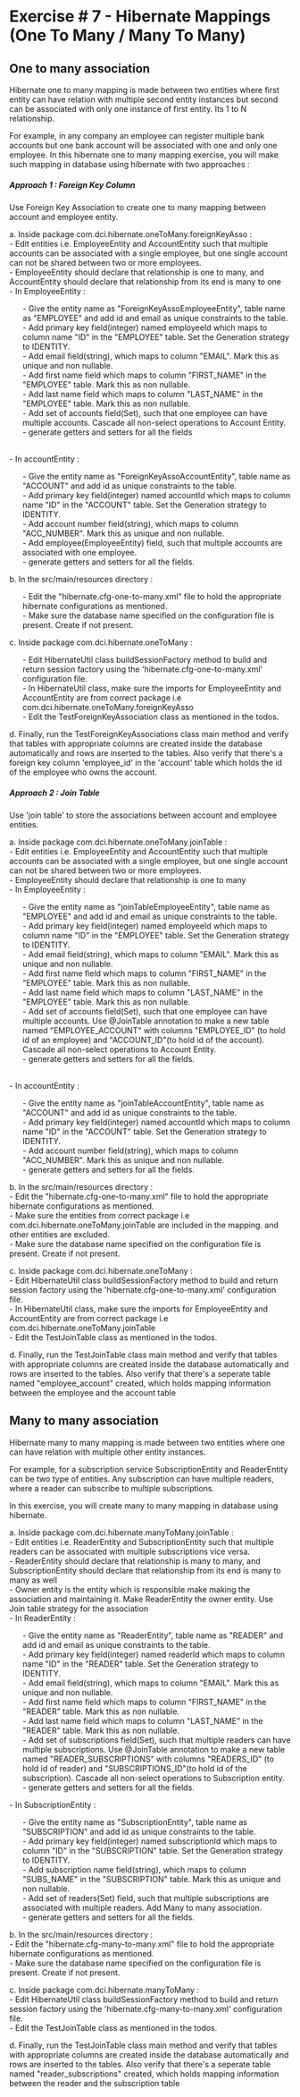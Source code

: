 # Exercise # 7  - Hibernate Mappings (One To Many / Many To Many)

## One to many association

Hibernate one to many mapping is made between two entities where first entity can have relation with multiple second entity instances but second can be associated with only one instance of first entity. Its 1 to N relationship.

For example, in any company an employee can register multiple bank accounts but one bank account will be associated with one and only one employee. In this hibernate one to many mapping exercise, you will make such mapping in database using hibernate with two approaches :

##### Approach 1 : Foreign Key Column

Use Foreign Key Association to create one to many mapping between account and employee entity.

a. Inside package com.dci.hibernate.oneToMany.foreignKeyAsso :  
		- Edit entities i.e. EmployeeEntity and AccountEntity such that multiple accounts can be associated with a single employee, but one single account can not be shared between two or more employees.  
		- EmployeeEntity should declare that relationship is one to many, and AccountEntity should declare that relationship from its end is many to one  
		- In EmployeeEntity :<ol>
				- Give the entity name as "ForeignKeyAssoEmployeeEntity", table name as "EMPLOYEE" and add id and email as unique constraints to the table.  
				- Add primary key field(integer) named employeeId which maps to column name "ID" in the "EMPLOYEE" table. Set the Generation strategy to IDENTITY.  
				- Add email field(string), which maps to column "EMAIL". Mark this as unique and non nullable.  
				- Add first name field which maps to column "FIRST_NAME" in the "EMPLOYEE" table. Mark this as non nullable.  
				- Add last name field which maps to column "LAST_NAME" in the "EMPLOYEE" table. Mark this as non nullable.  
				- Add set of accounts field(Set<AccountEntity>), such that one employee can have multiple accounts. Cascade all non-select operations to Account Entity.  
				- generate getters and setters for all the fields
    </ol>    
		- In accountEntity :<ol>
				- Give the entity name as "ForeignKeyAssoAccountEntity", table name as "ACCOUNT" and add id as unique constraints to the table.  
				- Add primary key field(integer) named accountId which maps to column name "ID" in the "ACCOUNT" table. Set the Generation strategy to IDENTITY.  
				- Add account number field(string), which maps to column "ACC_NUMBER". Mark this as unique and non nullable.  
				- Add employee(EmployeeEntity) field, such that multiple accounts are associated with one employee.  
				- generate getters and setters for all the fields.
        </ol>


b. In the src/main/resources directory :<ol>
				- Edit the "hibernate.cfg-one-to-many.xml" file to hold the appropriate hibernate configurations as mentioned.  
				- Make sure the database name specified on the configuration file is present. Create if not present.  
        </ol>


c. Inside package com.dci.hibernate.oneToMany :<ol>
		- Edit HibernateUtil class buildSessionFactory method to build and return session factory using the 'hibernate.cfg-one-to-many.xml' configuration file.  
		- In HibernateUtil class, make sure the imports for EmployeeEntity and AccountEntity are from correct package i.e com.dci.hibernate.oneToMany.foreignKeyAsso  
		- Edit the TestForeignKeyAssociation class as mentioned in the todos.
    </ol>

d. Finally, run the TestForeignKeyAssociations class main method and verify that tables with appropriate columns are created inside the database automatically and rows are inserted to the tables. Also verify that there's a foreign key column 'employee_id' in the 'account' table which holds the id of the employee who owns the account.


##### Approach 2 : Join Table

Use 'join table' to store the associations between account and employee entities.

a. Inside package com.dci.hibernate.oneToMany.joinTable :  
		- Edit entities i.e. EmployeeEntity and AccountEntity such that multiple accounts can be associated with a single employee, but one single account can not be shared between two or more employees.  
		- EmployeeEntity should declare that relationship is one to many  
		- In EmployeeEntity :<ol>
				- Give the entity name as "joinTableEmployeeEntity", table name as "EMPLOYEE" and add id and email as unique constraints to the table.  
				- Add primary key field(integer) named employeeId which maps to column name "ID" in the "EMPLOYEE" table. Set the Generation strategy to IDENTITY.  
				- Add email field(string), which maps to column "EMAIL". Mark this as unique and non nullable.  
				- Add first name field which maps to column "FIRST_NAME" in the "EMPLOYEE" table. Mark this as non nullable.  
				- Add last name field which maps to column "LAST_NAME" in the "EMPLOYEE" table. Mark this as non nullable.  
				- Add set of accounts field(Set<AccountEntity>), such that one employee can have multiple accounts. Use @JoinTable annotation to make a new table named "EMPLOYEE_ACCOUNT" with columns "EMPLOYEE_ID" (to hold id of an employee) and "ACCOUNT_ID"(to hold id of the account). Cascade all non-select operations to Account Entity.  
				- generate getters and setters for all the fields.
    </ol>    
		- In accountEntity :<ol>
				- Give the entity name as "joinTableAccountEntity", table name as "ACCOUNT" and add id as unique constraints to the table.  
				- Add primary key field(integer) named accountId which maps to column name "ID" in the "ACCOUNT" table. Set the Generation strategy to IDENTITY.  
				- Add account number field(string), which maps to column "ACC_NUMBER". Mark this as unique and non nullable.  
				- generate getters and setters for all the fields.  
        </ol>

b. In the src/main/resources directory :  
				- Edit the "hibernate.cfg-one-to-many.xml" file to hold the appropriate hibernate configurations as mentioned.  
				- Make sure the entities from correct package i.e com.dci.hibernate.oneToMany.joinTable are included in the mapping. and other entities are excluded.  
				- Make sure the database name specified on the configuration file is present. Create if not present.

c. Inside package com.dci.hibernate.oneToMany :  
		- Edit HibernateUtil class buildSessionFactory method to build and return session factory using the 'hibernate.cfg-one-to-many.xml' configuration file.  
		- In HibernateUtil class, make sure the imports for EmployeeEntity and AccountEntity are from correct package i.e com.dci.hibernate.oneToMany.joinTable  
		- Edit the TestJoinTable class as mentioned in the todos.

d. Finally, run the TestJoinTable class main method and verify that tables with appropriate columns are created inside the database automatically and rows are inserted to the tables. Also verify that there's a seperate table named "employee_account" created, which holds mapping information between the employee and the account table

## Many to many association

Hibernate many to many mapping is made between two entities where one can have relation with multiple other entity instances.

For example, for a subscription service SubscriptionEntity and ReaderEntity can be two type of entities. Any subscription can have multiple readers, where a reader can subscribe to multiple subscriptions.

In this exercise, you will create many to many mapping in database using hibernate.


a. Inside package com.dci.hibernate.manyToMany.joinTable :  
		- Edit entities i.e. ReaderEntity and SubscriptionEntity such that multiple readers can be associated with multiple subscriptions vice versa.  
		- ReaderEntity should declare that relationship is many to many, and SubscriptionEntity should declare that relationship from its end is many to many as well  
		- Owner entity is the entity which is responsible make making the association and maintaining it. Make ReaderEntity the owner entity. Use Join table strategy for the association  
		- In ReaderEntity :<ol>
				- Give the entity name as "ReaderEntity", table name as "READER" and add id and email as unique constraints to the table.  
				- Add primary key field(integer) named readerId which maps to column name "ID" in the "READER" table. Set the Generation strategy to IDENTITY.  
				- Add email field(string), which maps to column "EMAIL". Mark this as unique and non nullable.  
				- Add first name field which maps to column "FIRST_NAME" in the "READER" table. Mark this as non nullable.  
				- Add last name field which maps to column "LAST_NAME" in the "READER" table. Mark this as non nullable.  
				- Add set of subscriptions field(Set<SubscriptionEntity>), such that multiple readers can have multiple subscriptions. Use @JoinTable annotation to make a new table named "READER_SUBSCRIPTIONS" with columns "READERS_ID" (to hold id of reader) and "SUBSCRIPTIONS_ID"(to hold id of the subscription). Cascade all non-select operations to Subscription entity.  
				- generate getters and setters for all the fields.
        </ol>
		- In SubscriptionEntity :<ol>
				- Give the entity name as "SubscriptionEntity", table name as "SUBSCRIPTION" and add id as unique constraints to the table.  
				- Add primary key field(integer) named subscriptionId which maps to column "ID" in the "SUBSCRIPTION" table. Set the Generation strategy to IDENTITY.  
				- Add subscription name field(string), which maps to column "SUBS_NAME" in the "SUBSCRIPTION" table. Mark this as unique and non nullable.  
				- Add set of readers(Set<ReaderEntity>) field, such that multiple subscriptions are associated with multiple readers. Add Many to many association.  
				- generate getters and setters for all the fields.  
        </ol>

b. In the src/main/resources directory :  
				- Edit the "hibernate.cfg-many-to-many.xml" file to hold the appropriate hibernate configurations as mentioned.  
				- Make sure the database name specified on the configuration file is present. Create if not present.


c. Inside package com.dci.hibernate.manyToMany :  
		- Edit HibernateUtil class buildSessionFactory method to build and return session factory using the 'hibernate.cfg-many-to-many.xml' configuration file.  
		- Edit the TestJoinTable class as mentioned in the todos.

d. Finally, run the TestJoinTable class main method and verify that tables with appropriate columns are created inside the database automatically and rows are inserted to the tables. Also verify that there's a seperate table named "reader_subscriptions" created, which holds mapping information between the reader and the subscription table		
